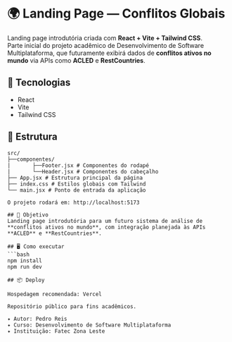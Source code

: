 # 🌍 Landing Page — Conflitos Globais

Landing page introdutória criada com **React + Vite + Tailwind CSS**.  
Parte inicial do projeto acadêmico de Desenvolvimento de Software Multiplataforma, que futuramente exibirá dados de **conflitos ativos no mundo** via APIs como **ACLED** e **RestCountries**.

## 🚀 Tecnologias
- React
- Vite
- Tailwind CSS

## 🧱 Estrutura
```text
src/
├──componentes/
|       ├──Footer.jsx # Componentes do rodapé
|       └──Header.jsx # Componentes do cabeçalho
├── App.jsx # Estrutura principal da página
├── index.css # Estilos globais com Tailwind
└── main.jsx # Ponto de entrada da aplicação

O projeto rodará em: http://localhost:5173

## 🎯 Objetivo
Landing page introdutória para um futuro sistema de análise de **conflitos ativos no mundo**, com integração planejada às APIs **ACLED** e **RestCountries**.

## 🖥️ Como executar
```bash
npm install
npm run dev

## 📦 Deploy

Hospedagem recomendada: Vercel

Repositório público para fins acadêmicos.

✦ Autor: Pedro Reis
✦ Curso: Desenvolvimento de Software Multiplataforma
✦ Instituição: Fatec Zona Leste 
